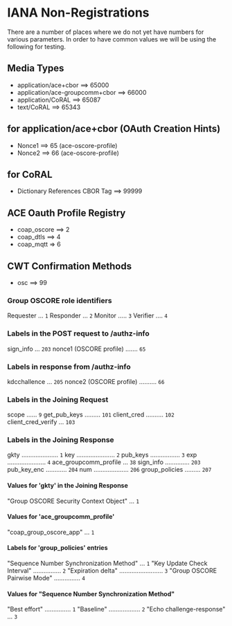 # IANA Non-Registrations

There are a number of places where we do not yet have numbers for various parameters.
In order to have common values we will be using the following for testing.

## Media Types

* application/ace+cbor ==> 65000
* application/ace-groupcomm+cbor ==> 66000
* application/CoRAL ==> 65087
* text/CoRAL ==>  65343 

## for application/ace+cbor (OAuth Creation Hints)

* Nonce1 ==> 65  (ace-oscore-profile)
* Nonce2 ==> 66  (ace-oscore-profile)

## for CoRAL

* Dictionary References CBOR Tag ==> 99999


## ACE Oauth Profile Registry

* coap_oscore ==> 2
* coap_dtls ==> 4
* coap_mqtt => 6

## CWT Confirmation Methods

* osc ==> 99

### Group OSCORE role identifiers

Requester ... `1`
Responder ... `2`
Monitor ..... `3`
Verifier .... `4`

### Labels in the POST request to /authz-info

sign_info ... `203`
nonce1 (OSCORE profile) ....... `65`

### Labels in response from /authz-info

kdcchallence ... `205`
nonce2 (OSCORE profile) .......... `66`

### Labels in the Joining Request

scope ...... `9`
get_pub_keys ......... `101`
client_cred .......... `102`
client_cred_verify ... `103`

### Labels in the Joining Response

gkty ..................... `1`
key ...................... `2`
pub_keys ................. `3`
exp ...................... `4`
ace_groupcomm_profile ... `38`
sign_info .............. `203`
pub_key_enc ............ `204`
num .................... `206`
group_policies ......... `207`


#### Values for 'gkty' in the Joining Response

"Group OSCORE Security Context Object" ... `1`


#### Values for 'ace_groupcomm_profile'

"coap_group_oscore_app" ... `1`

#### Labels for 'group_policies' entries

"Sequence Number Synchronization Method" ... `1`
"Key Update Check Interval" ................ `2`
"Expiration delta" ......................... `3`
"Group OSCORE Pairwise Mode" ............... `4`

#### Values for "Sequence Number Synchronization Method"

"Best effort" ............... `1`
"Baseline" .................. `2`
"Echo challenge-response" ... `3`
